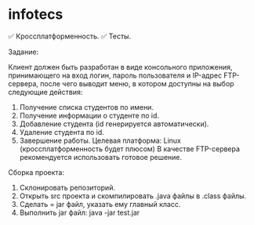 # infotecs

:white_check_mark: Кроссплатформенность.
:white_check_mark: Тесты.

Задание:

Клиент должен быть разработан в виде консольного приложения, принимающего на вход
логин, пароль пользователя и IP-адрес FTP-сервера, после чего выводит меню, в котором
доступны на выбор следующие действия:

1) Получение списка студентов по имени.
2) Получение информации о студенте по id.
3) Добавление студента (id генерируется автоматически).
4) Удаление студента по id.
5) Завершение работы.
Целевая платформа: Linux (кроссплатформенность будет плюсом)
В качестве FTP-сервера рекомендуется использовать готовое решение.

Сборка проекта:

1) Склонировать репозиторий.
2) Открыть src проекта и скомпилировать .java файлы в .class файлы.
3) Сделать = jar файл, указать ему главный класс.
5) Выполнить jar файл: java -jar test.jar
